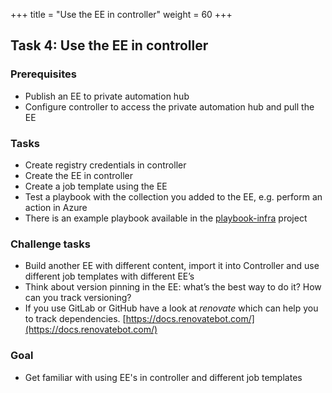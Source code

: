 +++
title = "Use the EE in controller"
weight = 60
+++

## Task 4: Use the EE in controller

### Prerequisites

* Publish an EE to private automation hub
* Configure controller to access the private automation hub and pull the EE

### Tasks

* Create registry credentials in controller
* Create the EE in controller
* Create a job template using the EE
* Test a playbook with the collection you added to the EE, e.g. perform an action in Azure
* There is an example playbook available in the [playbook-infra](https://github.com/ansible-learnfest/playbooks-infra) project

### Challenge tasks

* Build another EE with different content, import it into Controller and use different job templates with different EE’s
* Think about version pinning in the EE: what’s the best way to do it? How can you track versioning?
* If you use GitLab or GitHub have a look at _renovate_ which can help you to track dependencies. [https://docs.renovatebot.com/](https://docs.renovatebot.com/)

### Goal

* Get familiar with using EE's in controller and different job templates
